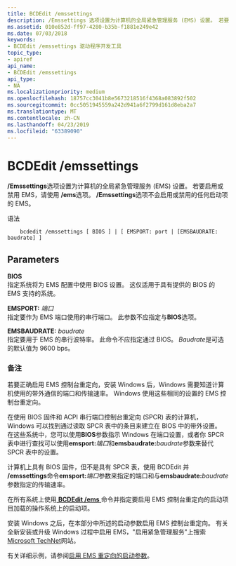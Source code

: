 ```yaml
---
title: BCDEdit /emssettings
description: /Emssettings 选项设置为计算机的全局紧急管理服务 (EMS) 设置。 若要启用或禁用 EMS，请使用 /ems 选项。 /Emssettings 选项不启用或禁用的任何启动项的 EMS。
ms.assetid: 010e852d-ff97-4280-b35b-f1881e249e42
ms.date: 07/03/2018
keywords:
- BCDEdit /emssettings 驱动程序开发工具
topic_type:
- apiref
api_name:
- BCDEdit /emssettings
api_type:
- NA
ms.localizationpriority: medium
ms.openlocfilehash: 18757cc3041b8e5673218516f4368a083892f502
ms.sourcegitcommit: 0cc5051945559a242d941a6f2799d161d8eba2a7
ms.translationtype: MT
ms.contentlocale: zh-CN
ms.lasthandoff: 04/23/2019
ms.locfileid: "63389090"
---
```

# <a name="bcdedit-emssettings"></a>BCDEdit /emssettings


**/Emssettings**选项设置为计算机的全局紧急管理服务 (EMS) 设置。 若要启用或禁用 EMS，请使用 **/ems**选项。 **/Emssettings**选项不会启用或禁用的任何启动项的 EMS。

语法 

```
    bcdedit /emssettings [ BIOS ] | [ EMSPORT: port | [EMSBAUDRATE: baudrate] ] 
```

<a name="parameters"></a>Parameters
----------

**BIOS**   
指定系统将为 EMS 配置中使用 BIOS 设置。 这仅适用于具有提供的 BIOS 的 EMS 支持的系统。

 **EMSPORT:** *端口*   
指定要作为 EMS 端口使用的串行端口。 此参数不应指定与**BIOS**选项。

**EMSBAUDRATE:** *baudrate*   
指定要用于 EMS 的串行波特率。 此命令不应指定通过 BIOS。 *Baudrate*是可选的默认值为 9600 bps。

### <a name="comments"></a>备注

若要正确启用 EMS 控制台重定向，安装 Windows 后，Windows 需要知道计算机使用的带外通信的端口和传输速率。 Windows 使用这些相同的设置的 EMS 控制台重定向。

在使用 BIOS 固件和 ACPI 串行端口控制台重定向 (SPCR) 表的计算机，Windows 可以找到通过读取 SPCR 表中的条目来建立在 BIOS 中的带外设置。 在这些系统中，您可以使用**BIOS**参数指示 Windows 在端口设置，或者你 SPCR 表中进行查找可以使用**emsport:**<em>端口</em>和**emsbaudrate:**<em>baudrate</em>参数来替代 SPCR 表中的设置。

计算机上具有 BIOS 固件，但不是具有 SPCR 表，使用 BCDEdit 并 **/emssettings**命令**emsport:**<em>端口</em>参数来指定的端口和与**emsbaudrate:**<em>baudrate</em>参数指定的传输速率。

在所有系统上使用[ **BCDEdit /ems** ](bcdedit--ems.md)命令并指定要启用 EMS 控制台重定向的启动项目加载的操作系统上的启动项。

安装 Windows 之后，在本部分中所述的启动参数启用 EMS 控制台重定向。 有关全新安装或升级 Windows 过程中启用 EMS，"启用紧急管理服务"上搜索[Microsoft TechNet](https://go.microsoft.com/fwlink/p/?linkid=10111)网站。

有关详细示例，请参阅[启用 EMS 重定向的启动参数](https://msdn.microsoft.com/library/windows/hardware/ff542282)。

 

 






